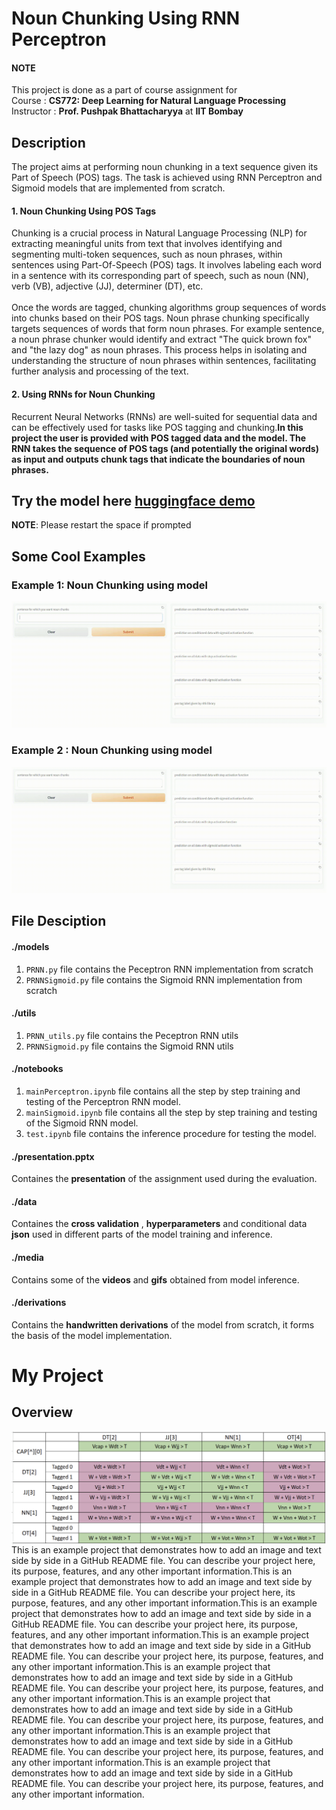 # Noun Chunking Using RNN Perceptron

#### NOTE
This project is done as a part of course assignment for<br>
 Course : __CS772: Deep Learning for Natural Language Processing__ <br>
 Instructor :  __Prof. Pushpak Bhattacharyya__ at __IIT Bombay__

## Description
The project aims at performing noun chunking in a text sequence given its Part of Speech (POS) tags. The task is achieved using RNN Perceptron and Sigmoid models that are implemented from scratch.

#### 1. Noun Chunking Using POS Tags
Chunking is a crucial process in Natural Language Processing (NLP) for extracting meaningful units from text that involves identifying and segmenting multi-token sequences, such as noun phrases, within sentences using Part-Of-Speech (POS) tags. 
It involves labeling each word in a sentence with its corresponding part of speech, such as noun (NN), verb (VB), adjective (JJ), determiner (DT), etc.<br><br>
Once the words are tagged, chunking algorithms group sequences of words into chunks based on their POS tags. Noun phrase chunking specifically targets sequences of words that form noun phrases. For example sentence, a noun phrase chunker would identify and extract "The quick brown fox" and "the lazy dog" as noun phrases. This process helps in isolating and understanding the structure of noun phrases within sentences, facilitating further analysis and processing of the text.


#### 2. Using RNNs for Noun Chunking
Recurrent Neural Networks (RNNs) are well-suited for sequential data and can be effectively used for tasks like POS tagging and chunking.__In this project the user is provided with POS tagged data and the model. The RNN takes the sequence of POS tags (and potentially the original words) as input and outputs chunk tags that indicate the boundaries of noun phrases.__

## Try the model here [huggingface demo](https://huggingface.co/spaces/vivek9/CS772_Assignment2)
__NOTE__: Please restart the space if prompted

## Some Cool Examples
### Example 1: Noun Chunking using model
![Cool Demo](https://github.com/adityapande1/rnn-perceptron/blob/main/media/gifs/one.gif)

### Example 2 : Noun Chunking using model
![Cool Demo](https://github.com/adityapande1/rnn-perceptron/blob/main/media/gifs/two.gif)
 

## File Desciption
#### ./models
1. `PRNN.py` file contains the Peceptron RNN implementation from scratch
2. `PRNNSigmoid.py` file contains the Sigmoid RNN implementation from scratch

#### ./utils
1. `PRNN_utils.py` file contains the Peceptron RNN utils
2. `PRNNSigmoid.py` file contains the Sigmoid RNN utils

#### ./notebooks
1. `mainPerceptron.ipynb` file contains all the step by step training and testing of the Perceptron RNN model.
2. `mainSigmoid.ipynb` file contains all the step by step training and testing of the Sigmoid RNN model.
3. `test.ipynb` file contains the inference procedure for testing the model.

#### ./presentation.pptx
Containes the __presentation__ of the assignment used during the evaluation.

#### ./data
Containes the __cross validation__ , __hyperparameters__ and conditional data __json__ used in different parts of the model training and inference.
#### ./media
Contains some of the __videos__ and __gifs__ obtained from model inference.
#### ./derivations
Contains the __handwritten derivations__ of the model from scratch, it forms the basis of the model implementation.

# My Project
## Overview

<p align="left">
  <img src="https://github.com/adityapande1/rnn-perceptron/blob/main/media/all_conditions.png" alt="Project Logo" style="float: left; margin-right: 10px;" />
  This is an example project that demonstrates how to add an image and text side by side in a GitHub README file. You can describe your project here, its purpose, features, and any other important information.This is an example project that demonstrates how to add an image and text side by side in a GitHub README file. You can describe your project here, its purpose, features, and any other important information.This is an example project that demonstrates how to add an image and text side by side in a GitHub README file. You can describe your project here, its purpose, features, and any other important information.This is an example project that demonstrates how to add an image and text side by side in a GitHub README file. You can describe your project here, its purpose, features, and any other important information.This is an example project that demonstrates how to add an image and text side by side in a GitHub README file. You can describe your project here, its purpose, features, and any other important information.This is an example project that demonstrates how to add an image and text side by side in a GitHub README file. You can describe your project here, its purpose, features, and any other important information.This is an example project that demonstrates how to add an image and text side by side in a GitHub README file. You can describe your project here, its purpose, features, and any other important information.This is an example project that demonstrates how to add an image and text side by side in a GitHub README file. You can describe your project here, its purpose, features, and any other important information.
</p>
